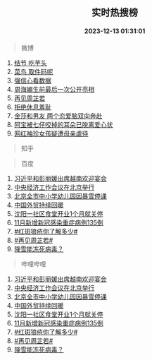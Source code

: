 <div align="center"><h2>实时热搜榜</h2><h4>2023-12-13 01:31:01</h4></div>

> 微博  

1. [结节 吃芋头](https://s.weibo.com/weibo?q=%E7%BB%93%E8%8A%82%20%E5%90%83%E8%8A%8B%E5%A4%B4&t=31&band_rank=1&Refer=top)<br />
2. [菜鸟 取件码呢](https://s.weibo.com/weibo?q=%E8%8F%9C%E9%B8%9F%20%E5%8F%96%E4%BB%B6%E7%A0%81%E5%91%A2&t=31&band_rank=2&Refer=top)<br />
3. [强信心看数据](https://s.weibo.com/weibo?q=%23%E5%BC%BA%E4%BF%A1%E5%BF%83%E7%9C%8B%E6%95%B0%E6%8D%AE%23&t=31&band_rank=3&Refer=top)<br />
4. [周海媚生前最后一次公开亮相](https://s.weibo.com/weibo?q=%23%E5%91%A8%E6%B5%B7%E5%AA%9A%E7%94%9F%E5%89%8D%E6%9C%80%E5%90%8E%E4%B8%80%E6%AC%A1%E5%85%AC%E5%BC%80%E4%BA%AE%E7%9B%B8%23&t=31&band_rank=4&Refer=top)<br />
5. [再见周芷若](https://s.weibo.com/weibo?q=%23%E5%86%8D%E8%A7%81%E5%91%A8%E8%8A%B7%E8%8B%A5%23&t=31&band_rank=5&Refer=top)<br />
6. [拒绝休息羞耻](https://s.weibo.com/weibo?q=%E6%8B%92%E7%BB%9D%E4%BC%91%E6%81%AF%E7%BE%9E%E8%80%BB&t=31&band_rank=6&Refer=top)<br />
7. [金莎和男友 两个恋爱脑双向奔赴](https://s.weibo.com/weibo?q=%E9%87%91%E8%8E%8E%E5%92%8C%E7%94%B7%E5%8F%8B%20%E4%B8%A4%E4%B8%AA%E6%81%8B%E7%88%B1%E8%84%91%E5%8F%8C%E5%90%91%E5%A5%94%E8%B5%B4&t=31&band_rank=7&Refer=top)<br />
8. [阿宝被七仔咬掉的耳朵已脱离爱心状](https://s.weibo.com/weibo?q=%23%E9%98%BF%E5%AE%9D%E8%A2%AB%E4%B8%83%E4%BB%94%E5%92%AC%E6%8E%89%E7%9A%84%E8%80%B3%E6%9C%B5%E5%B7%B2%E8%84%B1%E7%A6%BB%E7%88%B1%E5%BF%83%E7%8A%B6%23&t=31&band_rank=8&Refer=top)<br />
9. [网红袖珍女孩疑遭母亲虐待](https://s.weibo.com/weibo?q=%23%E7%BD%91%E7%BA%A2%E8%A2%96%E7%8F%8D%E5%A5%B3%E5%AD%A9%E7%96%91%E9%81%AD%E6%AF%8D%E4%BA%B2%E8%99%90%E5%BE%85%23&t=31&band_rank=9&Refer=top)<br />

> 知乎  


> 百度  

1. [习近平和彭丽媛出席越南欢迎宴会](https://www.baidu.com/s?wd=%E4%B9%A0%E8%BF%91%E5%B9%B3%E5%92%8C%E5%BD%AD%E4%B8%BD%E5%AA%9B%E5%87%BA%E5%B8%AD%E8%B6%8A%E5%8D%97%E6%AC%A2%E8%BF%8E%E5%AE%B4%E4%BC%9A&sa=fyb_news&rsv_dl=fyb_news)<br />
2. [中央经济工作会议在北京举行](https://www.baidu.com/s?wd=%E4%B8%AD%E5%A4%AE%E7%BB%8F%E6%B5%8E%E5%B7%A5%E4%BD%9C%E4%BC%9A%E8%AE%AE%E5%9C%A8%E5%8C%97%E4%BA%AC%E4%B8%BE%E8%A1%8C&sa=fyb_news&rsv_dl=fyb_news)<br />
3. [北京全市中小学幼儿园因暴雪停课](https://www.baidu.com/s?wd=%E5%8C%97%E4%BA%AC%E5%85%A8%E5%B8%82%E4%B8%AD%E5%B0%8F%E5%AD%A6%E5%B9%BC%E5%84%BF%E5%9B%AD%E5%9B%A0%E6%9A%B4%E9%9B%AA%E5%81%9C%E8%AF%BE&sa=fyb_news&rsv_dl=fyb_news)<br />
4. [中国外贸持续回暖](https://www.baidu.com/s?wd=%E4%B8%AD%E5%9B%BD%E5%A4%96%E8%B4%B8%E6%8C%81%E7%BB%AD%E5%9B%9E%E6%9A%96&sa=fyb_news&rsv_dl=fyb_news)<br />
5. [沈阳一社区食堂开业1个月就关停](https://www.baidu.com/s?wd=%E6%B2%88%E9%98%B3%E4%B8%80%E7%A4%BE%E5%8C%BA%E9%A3%9F%E5%A0%82%E5%BC%80%E4%B8%9A1%E4%B8%AA%E6%9C%88%E5%B0%B1%E5%85%B3%E5%81%9C&sa=fyb_news&rsv_dl=fyb_news)<br />
6. [11月新增新冠感染重症病例135例](https://www.baidu.com/s?wd=11%E6%9C%88%E6%96%B0%E5%A2%9E%E6%96%B0%E5%86%A0%E6%84%9F%E6%9F%93%E9%87%8D%E7%97%87%E7%97%85%E4%BE%8B135%E4%BE%8B&sa=fyb_news&rsv_dl=fyb_news)<br />
7. [#红斑狼疮你了解多少#](https://www.baidu.com/s?wd=%23%E7%BA%A2%E6%96%91%E7%8B%BC%E7%96%AE%E4%BD%A0%E4%BA%86%E8%A7%A3%E5%A4%9A%E5%B0%91%23&sa=fyb_news&rsv_dl=fyb_news)<br />
8. [#再见周芷若#](https://www.baidu.com/s?wd=%23%E5%86%8D%E8%A7%81%E5%91%A8%E8%8A%B7%E8%8B%A5%23&sa=fyb_news&rsv_dl=fyb_news)<br />
9. [降雪能冻死病毒？](https://www.baidu.com/s?wd=%E9%99%8D%E9%9B%AA%E8%83%BD%E5%86%BB%E6%AD%BB%E7%97%85%E6%AF%92%EF%BC%9F&sa=fyb_news&rsv_dl=fyb_news)<br />

> 哔哩哔哩  

1. [习近平和彭丽媛出席越南欢迎宴会](https://www.baidu.com/s?wd=%E4%B9%A0%E8%BF%91%E5%B9%B3%E5%92%8C%E5%BD%AD%E4%B8%BD%E5%AA%9B%E5%87%BA%E5%B8%AD%E8%B6%8A%E5%8D%97%E6%AC%A2%E8%BF%8E%E5%AE%B4%E4%BC%9A&sa=fyb_news&rsv_dl=fyb_news)<br />
2. [中央经济工作会议在北京举行](https://www.baidu.com/s?wd=%E4%B8%AD%E5%A4%AE%E7%BB%8F%E6%B5%8E%E5%B7%A5%E4%BD%9C%E4%BC%9A%E8%AE%AE%E5%9C%A8%E5%8C%97%E4%BA%AC%E4%B8%BE%E8%A1%8C&sa=fyb_news&rsv_dl=fyb_news)<br />
3. [北京全市中小学幼儿园因暴雪停课](https://www.baidu.com/s?wd=%E5%8C%97%E4%BA%AC%E5%85%A8%E5%B8%82%E4%B8%AD%E5%B0%8F%E5%AD%A6%E5%B9%BC%E5%84%BF%E5%9B%AD%E5%9B%A0%E6%9A%B4%E9%9B%AA%E5%81%9C%E8%AF%BE&sa=fyb_news&rsv_dl=fyb_news)<br />
4. [中国外贸持续回暖](https://www.baidu.com/s?wd=%E4%B8%AD%E5%9B%BD%E5%A4%96%E8%B4%B8%E6%8C%81%E7%BB%AD%E5%9B%9E%E6%9A%96&sa=fyb_news&rsv_dl=fyb_news)<br />
5. [沈阳一社区食堂开业1个月就关停](https://www.baidu.com/s?wd=%E6%B2%88%E9%98%B3%E4%B8%80%E7%A4%BE%E5%8C%BA%E9%A3%9F%E5%A0%82%E5%BC%80%E4%B8%9A1%E4%B8%AA%E6%9C%88%E5%B0%B1%E5%85%B3%E5%81%9C&sa=fyb_news&rsv_dl=fyb_news)<br />
6. [11月新增新冠感染重症病例135例](https://www.baidu.com/s?wd=11%E6%9C%88%E6%96%B0%E5%A2%9E%E6%96%B0%E5%86%A0%E6%84%9F%E6%9F%93%E9%87%8D%E7%97%87%E7%97%85%E4%BE%8B135%E4%BE%8B&sa=fyb_news&rsv_dl=fyb_news)<br />
7. [#红斑狼疮你了解多少#](https://www.baidu.com/s?wd=%23%E7%BA%A2%E6%96%91%E7%8B%BC%E7%96%AE%E4%BD%A0%E4%BA%86%E8%A7%A3%E5%A4%9A%E5%B0%91%23&sa=fyb_news&rsv_dl=fyb_news)<br />
8. [#再见周芷若#](https://www.baidu.com/s?wd=%23%E5%86%8D%E8%A7%81%E5%91%A8%E8%8A%B7%E8%8B%A5%23&sa=fyb_news&rsv_dl=fyb_news)<br />
9. [降雪能冻死病毒？](https://www.baidu.com/s?wd=%E9%99%8D%E9%9B%AA%E8%83%BD%E5%86%BB%E6%AD%BB%E7%97%85%E6%AF%92%EF%BC%9F&sa=fyb_news&rsv_dl=fyb_news)<br />
